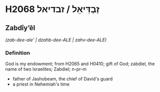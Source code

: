 # H2068 זַבְדִּיאֵל / זבדיאל

## Zabdîyʼêl

_(zab-dee-ale' | dzahb-dee-ALE | zahv-dee-ALE)_

### Definition

God is my endowment; from H2065 and H0410; gift of God; zabdiel, the name of two Israelites; Zabdiel; n-pr-m

- father of Jashobeam, the chief of David's guard
- a priest in Nehemiah's time
